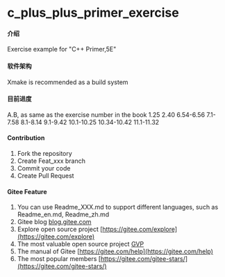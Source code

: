 # c_plus_plus_primer_exercise

#### 介绍
Exercise example for "C++ Primer,5E"


#### 软件架构
Xmake is recommended  as a build system


#### 目前进度
A.B, as same as the exercise number in the book
1.25
2.40
6.54-6.56
7.1-7.58
8.1-8.14
9.1-9.42
10.1-10.25
10.34-10.42
11.1-11.32


#### Contribution

1.  Fork the repository
2.  Create Feat_xxx branch
3.  Commit your code
4.  Create Pull Request


#### Gitee Feature

1.  You can use Readme\_XXX.md to support different languages, such as Readme\_en.md, Readme\_zh.md
2.  Gitee blog [blog.gitee.com](https://blog.gitee.com)
3.  Explore open source project [https://gitee.com/explore](https://gitee.com/explore)
4.  The most valuable open source project [GVP](https://gitee.com/gvp)
5.  The manual of Gitee [https://gitee.com/help](https://gitee.com/help)
6.  The most popular members  [https://gitee.com/gitee-stars/](https://gitee.com/gitee-stars/)

